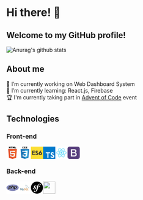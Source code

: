 # Hi there! 👋
## Welcome to my GitHub profile!

![Anurag's github stats](https://github-readme-stats.vercel.app/api?username=thesylwio&hide=stars,contribs&count_private=true&show_icons=true&theme=graywhite)

## About me
🔭 I’m currently working on Web Dashboard System\
🌱 I’m currently learning: React.js, Firebase\
🏆 I'm currently taking part in [Advent of Code](https://github.com/TheSylwio/advent-of-code) event

## Technologies
### Front-end

<div style="display: flex;">
  <img height="32" width="32" src="https://raw.githubusercontent.com/github/explore/80688e429a7d4ef2fca1e82350fe8e3517d3494d/topics/html/html.png" />
  <img height="32" width="32" src="https://raw.githubusercontent.com/github/explore/80688e429a7d4ef2fca1e82350fe8e3517d3494d/topics/css/css.png" />
  <img height="32" width="32" src="https://raw.githubusercontent.com/github/explore/80688e429a7d4ef2fca1e82350fe8e3517d3494d/topics/es6/es6.png" />
  <img height="32" width="32" src="https://raw.githubusercontent.com/github/explore/80688e429a7d4ef2fca1e82350fe8e3517d3494d/topics/typescript/typescript.png" />
  <img height="32" width="32" src="https://raw.githubusercontent.com/github/explore/80688e429a7d4ef2fca1e82350fe8e3517d3494d/topics/react/react.png" />
  <img height="32" width="32" src="https://raw.githubusercontent.com/github/explore/80688e429a7d4ef2fca1e82350fe8e3517d3494d/topics/bootstrap/bootstrap.png" />
</div>

### Back-end

<div style="display: flex;">
  <img height="32" width="32" src="https://raw.githubusercontent.com/github/explore/ccc16358ac4530c6a69b1b80c7223cd2744dea83/topics/php/php.png" />
  <img height="32" width="32" src="https://raw.githubusercontent.com/github/explore/80688e429a7d4ef2fca1e82350fe8e3517d3494d/topics/mysql/mysql.png" />
  <img height="32" width="32" src="https://raw.githubusercontent.com/github/explore/d0c5a5e31e1776ad62379ef5f6b703bcf107d3a3/topics/symfony/symfony.png" />
  <img height="32" width="32" src="https://upload.wikimedia.org/wikipedia/commons/thumb/7/7a/C_Sharp_logo.svg/768px-C_Sharp_logo.svg.png" />
</div>
